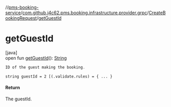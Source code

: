 //[pms-booking-service](../../../index.md)/[com.github.j4c62.pms.booking.infrastructure.provider.grpc](../index.md)/[CreateBookingRequest](index.md)/[getGuestId](get-guest-id.md)

# getGuestId

[java]\
open fun [getGuestId](get-guest-id.md)(): [String](https://docs.oracle.com/en/java/javase/23/docs/api/java.base/java/lang/String.html)

```kotlin
ID of the guest making the booking.

```

`string guestId = 2 [(.validate.rules) = { ... }`

#### Return

The guestId.